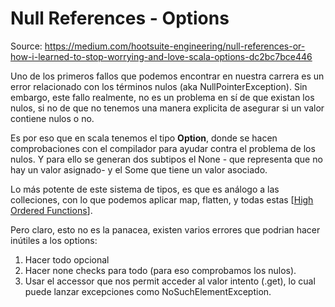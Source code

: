 # Null References - Options

Source: https://medium.com/hootsuite-engineering/null-references-or-how-i-learned-to-stop-worrying-and-love-scala-options-dc2bc7bce446

Uno de los primeros fallos que podemos encontrar en nuestra carrera es un error relacionado con los términos nulos (aka NullPointerException).
Sin embargo, este fallo realmente, no es un problema en sí de que existan los nulos, si no de que no tenemos una manera explicita de asegurar si un valor contiene nulos o no. 

Es por eso que en scala tenemos el tipo **Option**, donde se hacen comprobaciones con el compilador para ayudar contra el problema de los nulos. Y para ello se generan dos subtipos
el None - que representa que no hay un valor asignado- y el Some que tiene un valor asociado. 

Lo más potente de este sistema de tipos, es que es análogo a las colleciones, con lo que podemos  aplicar map, flatten, y todas estas [[High Ordered Functions]].

Pero claro, esto no es la panacea, existen varios errores que podrian hacer inútiles a los options: 
1. Hacer todo opcional 
2. Hacer none checks para todo (para eso comprobamos los nulos).
3. Usar el accessor que nos permit acceder al valor intento (.get), lo cual puede lanzar excepciones como NoSuchElementException.

[//begin]: # "Autogenerated link references for markdown compatibility"
[High Ordered Functions]: high-ordered-functions "High Ordered Functions"
[//end]: # "Autogenerated link references"